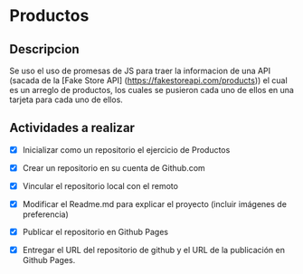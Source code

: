 # Productos
## Descripcion
Se uso el uso de promesas de JS para traer la informacion de una API (sacada de la [Fake Store API] (https://fakestoreapi.com/products)) el cual es un arreglo de productos, los cuales se pusieron cada uno de ellos en una tarjeta para cada uno de ellos.

## Actividades a realizar

- [x] Inicializar como un repositorio el ejercicio de Productos

- [x] Crear un repositorio en su cuenta de Github.com

- [x] Vincular el repositorio local con el remoto

- [x] Modificar el Readme.md para explicar el proyecto (incluir imágenes de preferencia)

- [x] Publicar el repositorio en Github Pages

- [x] Entregar el URL del repositorio de github y el URL de la publicación en Github Pages.



